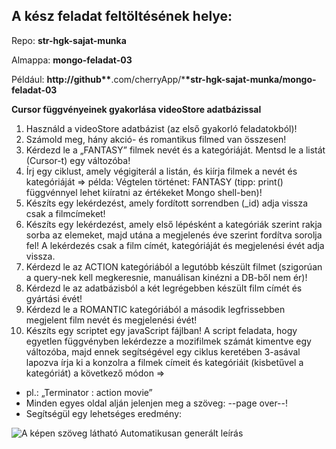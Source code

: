 ## A kész feladat feltöltésének helye:

Repo: **str-hgk-sajat-munka**

Almappa: **mongo-feladat-03**

Például: **http://github\*\***.com/cherryApp/\***\*str-hgk-sajat-munka/mongo-feladat-03**

**Cursor függvényeinek gyakorlása videoStore adatbázissal**

1.  Használd a videoStore adatbázist (az első gyakorló feladatokból)!
2.  Számold meg, hány akció- és romantikus filmed van összesen!
3.  Kérdezd le a „FANTASY” filmek nevét és a kategóriáját. Mentsd le a listát (Cursor-t) egy változóba!
4.  Írj egy ciklust, amely végigiterál a listán, és kiírja filmek a nevét és kategóriáját => példa: Végtelen történet: FANTASY (tipp: print() függvénnyel lehet kiíratni az értékeket Mongo shell-ben)!
5.  Készíts egy lekérdezést, amely fordított sorrendben (\_id) adja vissza csak a filmcímeket!
6.  Készíts egy lekérdezést, amely első lépésként a kategóriák szerint rakja sorba az elemeket, majd utána a megjelenés éve szerint fordítva sorolja fel! A lekérdezés csak a film címét, kategóriáját és megjelenési évét adja vissza.
7.  Kérdezd le az ACTION kategóriából a legutóbb készült filmet (szigorúan a query-nek kell megkeresnie, manuálisan kinézni a DB-ből nem ér)!
8.  Kérdezd le az adatbázisból a két legrégebben készült film címét és gyártási évét!
9.  Kérdezd le a ROMANTIC kategóriából a második legfrissebben megjelent film nevét és megjelenési évét!
10. Készíts egy scriptet egy javaScript fájlban! A script feladata, hogy egyetlen függvényben lekérdezze a mozifilmek számát kimentve egy változóba, majd ennek segítségével egy ciklus keretében 3-asával lapozva írja ki a konzolra a filmek címeit és kategóriáit (kisbetűvel a kategóriát) a következő módon =>

- pl.: „Terminator : action movie”
- Minden egyes oldal alján jelenjen meg a szöveg: --page over--!
- Segítségül egy lehetséges eredmény:

![A képen szöveg látható  Automatikusan generált leírás](https://files.cdn.thinkific.com/file_uploads/219412/images/22f/b77/c9e/1624373697510.jpg)
